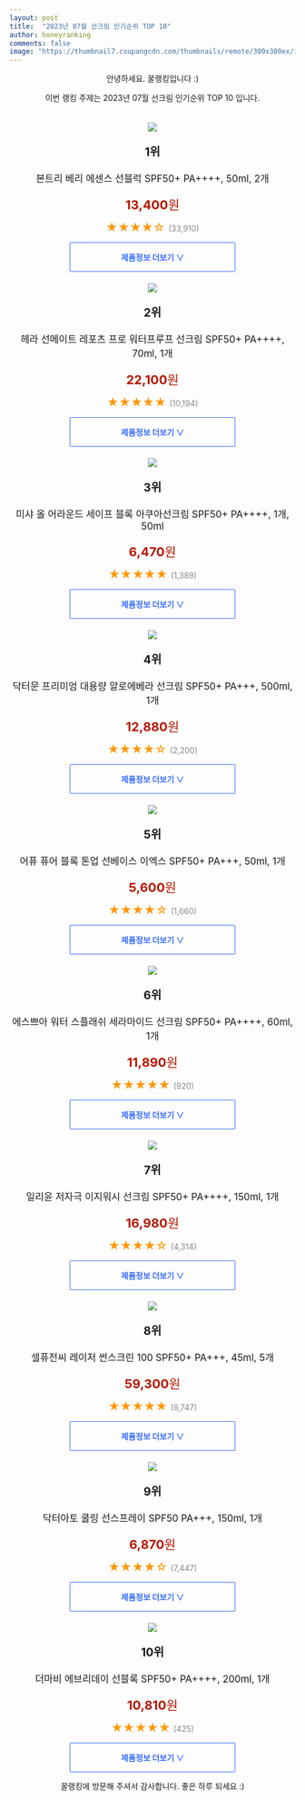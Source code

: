```yaml
---
layout: post
title:  "2023년 07월 선크림 인기순위 TOP 10"
author: honeyranking
comments: false
image: "https://thumbnail7.coupangcdn.com/thumbnails/remote/300x300ex/image/retail/images/9025411721674794-e1d8b144-b1ff-4df5-9fd7-cafba8ec655f.png"
---
```

<p style="text-align: center;">안녕하세요. 꿀랭킹입니다 :)</p>
<p style="text-align: center;">이번 랭킹 주제는 2023년 07월 선크림 인기순위 TOP 10 입니다.</p><center><img src="https://thumbnail7.coupangcdn.com/thumbnails/remote/300x300ex/image/retail/images/9025411721674794-e1d8b144-b1ff-4df5-9fd7-cafba8ec655f.png" style="margin-top:20px" /></center><p style="text-align: center; font-size: 20px"><b>1위</b></p><p style="text-align: center; font-size: 17px">본트리 베리 에센스 선블럭 SPF50+ PA++++, 50ml, 2개</p><p style="text-align: center;"><span style="color: #b61800; font-size: 22px;"><b>13,400</b>원</span></p><p style="text-align: center;"><span style="color: #ff9600; font-size: 20px;">★★★★☆ </span><span style="color: #878787;">(33,910)</span></p><center><a href="https://link.coupang.com/a/2T02f"><div style="font-size: 14px; display: inline-block; padding: 15px 90px; color: #346aff; border-radius: 2px; border: 1px solid #346aff; cursor: pointer;"><b>제품정보 더보기 &or;</b></div></a></center><center><img src="https://thumbnail10.coupangcdn.com/thumbnails/remote/300x300ex/image/retail/images/8564168547424630-d08edde3-318e-4cc4-a1ef-ffdeb10bbd0a.jpg" style="margin-top:20px" /></center><p style="text-align: center; font-size: 20px"><b>2위</b></p><p style="text-align: center; font-size: 17px">헤라 선메이트 레포츠 프로 워터프루프 선크림 SPF50+ PA++++, 70ml, 1개</p><p style="text-align: center;"><span style="color: #b61800; font-size: 22px;"><b>22,100</b>원</span></p><p style="text-align: center;"><span style="color: #ff9600; font-size: 20px;">★★★★★ </span><span style="color: #878787;">(10,194)</span></p><center><a href="https://www.coupang.com/vp/products/11745907?itemId=50484195&q=%EC%84%A0%ED%81%AC%EB%A6%BC&sourceType=search&searchId=08e40b25062c408bb32034239efe10ea"><div style="font-size: 14px; display: inline-block; padding: 15px 90px; color: #346aff; border-radius: 2px; border: 1px solid #346aff; cursor: pointer;"><b>제품정보 더보기 &or;</b></div></a></center><center><img src="https://thumbnail6.coupangcdn.com/thumbnails/remote/300x300ex/image/rs_quotation_api/hngpngap/bccacafc60744d509a1e7a00eb0eb3f0.jpg" style="margin-top:20px" /></center><p style="text-align: center; font-size: 20px"><b>3위</b></p><p style="text-align: center; font-size: 17px">미샤 올 어라운드 세이프 블록 아쿠아선크림 SPF50+ PA++++, 1개, 50ml</p><p style="text-align: center;"><span style="color: #b61800; font-size: 22px;"><b>6,470</b>원</span></p><p style="text-align: center;"><span style="color: #ff9600; font-size: 20px;">★★★★★ </span><span style="color: #878787;">(1,389)</span></p><center><a href="https://link.coupang.com/a/2T02g"><div style="font-size: 14px; display: inline-block; padding: 15px 90px; color: #346aff; border-radius: 2px; border: 1px solid #346aff; cursor: pointer;"><b>제품정보 더보기 &or;</b></div></a></center><center><img src="https://thumbnail6.coupangcdn.com/thumbnails/remote/300x300ex/image/retail/images/5282432059184983-0c065452-821b-4f91-b7a7-9f4d039910a6.JPG" style="margin-top:20px" /></center><p style="text-align: center; font-size: 20px"><b>4위</b></p><p style="text-align: center; font-size: 17px">닥터문 프리미엄 대용량 알로에베라 선크림 SPF50+ PA+++, 500ml, 1개</p><p style="text-align: center;"><span style="color: #b61800; font-size: 22px;"><b>12,880</b>원</span></p><p style="text-align: center;"><span style="color: #ff9600; font-size: 20px;">★★★★☆ </span><span style="color: #878787;">(2,200)</span></p><center><a href="https://link.coupang.com/a/2T02h"><div style="font-size: 14px; display: inline-block; padding: 15px 90px; color: #346aff; border-radius: 2px; border: 1px solid #346aff; cursor: pointer;"><b>제품정보 더보기 &or;</b></div></a></center><center><img src="https://thumbnail10.coupangcdn.com/thumbnails/remote/300x300ex/image/retail/images/3507915387159315-7b9ae50b-d8c3-45cc-a4aa-36c534237721.jpg" style="margin-top:20px" /></center><p style="text-align: center; font-size: 20px"><b>5위</b></p><p style="text-align: center; font-size: 17px">어퓨 퓨어 블록 톤업 선베이스 이엑스 SPF50+ PA+++, 50ml, 1개</p><p style="text-align: center;"><span style="color: #b61800; font-size: 22px;"><b>5,600</b>원</span></p><p style="text-align: center;"><span style="color: #ff9600; font-size: 20px;">★★★★☆ </span><span style="color: #878787;">(1,660)</span></p><center><a href="https://link.coupang.com/a/2T02i"><div style="font-size: 14px; display: inline-block; padding: 15px 90px; color: #346aff; border-radius: 2px; border: 1px solid #346aff; cursor: pointer;"><b>제품정보 더보기 &or;</b></div></a></center><center><img src="https://thumbnail8.coupangcdn.com/thumbnails/remote/300x300ex/image/retail/images/2023/01/24/9/0/c0f3cb67-27d6-4b4a-bf3a-0110fae03475.jpg" style="margin-top:20px" /></center><p style="text-align: center; font-size: 20px"><b>6위</b></p><p style="text-align: center; font-size: 17px">에스쁘아 워터 스플래쉬 세라마이드 선크림 SPF50+ PA++++, 60ml, 1개</p><p style="text-align: center;"><span style="color: #b61800; font-size: 22px;"><b>11,890</b>원</span></p><p style="text-align: center;"><span style="color: #ff9600; font-size: 20px;">★★★★★ </span><span style="color: #878787;">(920)</span></p><center><a href="https://link.coupang.com/a/2T02j"><div style="font-size: 14px; display: inline-block; padding: 15px 90px; color: #346aff; border-radius: 2px; border: 1px solid #346aff; cursor: pointer;"><b>제품정보 더보기 &or;</b></div></a></center><center><img src="https://thumbnail9.coupangcdn.com/thumbnails/remote/300x300ex/image/retail/images/305696652978866-fef857ed-8608-48ce-be31-16dad0aabfa7.jpg" style="margin-top:20px" /></center><p style="text-align: center; font-size: 20px"><b>7위</b></p><p style="text-align: center; font-size: 17px">일리윤 저자극 이지워시 선크림 SPF50+ PA++++, 150ml, 1개</p><p style="text-align: center;"><span style="color: #b61800; font-size: 22px;"><b>16,980</b>원</span></p><p style="text-align: center;"><span style="color: #ff9600; font-size: 20px;">★★★★☆ </span><span style="color: #878787;">(4,314)</span></p><center><a href="https://link.coupang.com/a/2T02k"><div style="font-size: 14px; display: inline-block; padding: 15px 90px; color: #346aff; border-radius: 2px; border: 1px solid #346aff; cursor: pointer;"><b>제품정보 더보기 &or;</b></div></a></center><center><img src="https://thumbnail8.coupangcdn.com/thumbnails/remote/300x300ex/image/retail/images/4311755d-9398-47cb-b8a4-555b5aab86b99179730873099198457.png" style="margin-top:20px" /></center><p style="text-align: center; font-size: 20px"><b>8위</b></p><p style="text-align: center; font-size: 17px">셀퓨전씨 레이저 썬스크린 100 SPF50+ PA+++, 45ml, 5개</p><p style="text-align: center;"><span style="color: #b61800; font-size: 22px;"><b>59,300</b>원</span></p><p style="text-align: center;"><span style="color: #ff9600; font-size: 20px;">★★★★★ </span><span style="color: #878787;">(9,747)</span></p><center><a href="https://link.coupang.com/a/2T02l"><div style="font-size: 14px; display: inline-block; padding: 15px 90px; color: #346aff; border-radius: 2px; border: 1px solid #346aff; cursor: pointer;"><b>제품정보 더보기 &or;</b></div></a></center><center><img src="https://thumbnail6.coupangcdn.com/thumbnails/remote/300x300ex/image/retail/images/119186997557188-fa85bded-0230-4df9-9411-a374107ab9d8.jpg" style="margin-top:20px" /></center><p style="text-align: center; font-size: 20px"><b>9위</b></p><p style="text-align: center; font-size: 17px">닥터아토 쿨링 선스프레이 SPF50 PA+++, 150ml, 1개</p><p style="text-align: center;"><span style="color: #b61800; font-size: 22px;"><b>6,870</b>원</span></p><p style="text-align: center;"><span style="color: #ff9600; font-size: 20px;">★★★★☆ </span><span style="color: #878787;">(7,447)</span></p><center><a href="https://link.coupang.com/a/2T02m"><div style="font-size: 14px; display: inline-block; padding: 15px 90px; color: #346aff; border-radius: 2px; border: 1px solid #346aff; cursor: pointer;"><b>제품정보 더보기 &or;</b></div></a></center><center><img src="https://thumbnail10.coupangcdn.com/thumbnails/remote/300x300ex/image/retail/images/2020/12/21/11/6/dcb47a15-f7d9-4220-9034-6ebef248e50c.jpg" style="margin-top:20px" /></center><p style="text-align: center; font-size: 20px"><b>10위</b></p><p style="text-align: center; font-size: 17px">더마비 에브리데이 선블록 SPF50+ PA++++, 200ml, 1개</p><p style="text-align: center;"><span style="color: #b61800; font-size: 22px;"><b>10,810</b>원</span></p><p style="text-align: center;"><span style="color: #ff9600; font-size: 20px;">★★★★★ </span><span style="color: #878787;">(425)</span></p><center><a href="https://link.coupang.com/a/2T02n"><div style="font-size: 14px; display: inline-block; padding: 15px 90px; color: #346aff; border-radius: 2px; border: 1px solid #346aff; cursor: pointer;"><b>제품정보 더보기 &or;</b></div></a></center><p style="text-align: center;">꿀랭킹에 방문해 주셔서 감사합니다. 좋은 하루 되세요 :)</p>